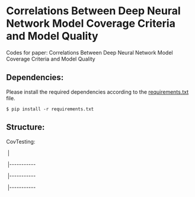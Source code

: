# Correlations Between Deep Neural Network Model Coverage Criteria and Model Quality

Codes for paper: Correlations Between Deep Neural Network Model Coverage Criteria and Model Quality

## Dependencies:

Please install the required dependencies according to the [requirements.txt](https://github.com/DNNTesting/CovTesting/blob/master/requirements.txt) file. 

```$ pip install -r requirements.txt```

## Structure:

CovTesting:

​		|

​		|-----------

​		|-----------

​		|-----------


